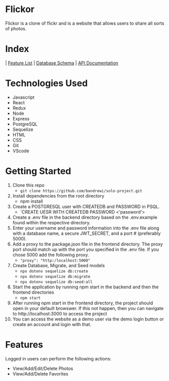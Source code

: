 # Flickor
Flickor is a clone of flickr and is a website that allows users to share all sorts of photos.

# Index
| [Feature List](https://github.com/bandrewi/solo-project/wiki/Features) | [Database Schema](https://github.com/bandrewi/solo-project/wiki/Database-Schema) | [API Documentation](https://github.com/bandrewi/solo-project/wiki/API-Documentation)

# Technologies Used

* Javascript
* React
* Redux
* Node
* Express
* PostgreSQL
* Sequelize
* HTML
* CSS
* Git
* VScode

# Getting Started
1. Clone this repo
   * `git clone https://github.com/bandrewi/solo-project.git`
2. Install dependencies from the root directory
   * npm install
3. Create a POSTGRESQL user with CREATEDB and PASSWORD in PSQL.
   * `CREATE UESR <name> WITH CREATEDB PASSWORD <'password'>
4. Create a .env file in the backend directory based on the .env.example found within the respective directory.
5. Enter your username and password information into the .env file along with a database name, a secure JWT_SECRET, and a port # (preferably 5000).
6. Add a proxy to the package.json file in the frontend directory. The proxy port should match up with the port you specified in the .env file. If you chose 5000 add the following proxy.
   * `"proxy": "http:/localhost:5000"`
7. Create Database, Migrate, and Seed models
   * `npx dotenv sequelize db:create`
   * `npx dotenv sequelize db:migrate`
   * `npx dotenv sequelize db:seed:all`
8. Start the application by running npm start in the backend and then the frontend directories
   * `npm start`
9. After running npm start in the frontend directory, the project should open in your default browswer. If this not happen, then you can navigate to http://localhost:3000 to access the project
10. You can access the website as a demo user via the demo login button or create an account and login with that.

# Features
Logged in users can perform the following actions:
  * View/Add/Edit/Delete Photos
  * View/Add/Delete Favorites
